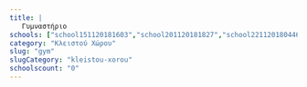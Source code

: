 ```yaml
---
title: |
   Γυμναστήριο
schools: ["school151120181603","school201120181827","school221120180446","school171120182246","school171120182344","school251120181408","school191120182008","school221120181953","school191120181017","school191120182022","school211120182358","school251120180710","school171120180110","school171120182315","school211120180529","school201120181241","school231120181534","school171120181436","school151120181812","school211120180320","school241120180251","school271120180027","school231120181548","school201120180417","school151120181422","school161120182134","school211120180627","school221120182036","school231120181700","school191120182358","school181120181422","school161120180222","school191120180222","school221120180710","school201120181256","school201120180432","school221120180348","school201120181548","school221120180432","school131120181632","school221120181534","school191120181729","school171120181505","school171120182051","school231120182232","school161120181241","school281120180515","school181120182344","school231120181632","school221120180753","school171120180251","school131120181856","school211120180836","school241120181212","school241120181324","school151120182036","school171120182036","school191120181505","school241120180417","school211120181115","school171120182105","school231120182036","school201120180110","school241120180208"]
category: "Κλειστού Χώρου"
slug: "gym"
slugCategory: "kleistou-xorou"
schoolscount: "0"
---
```


